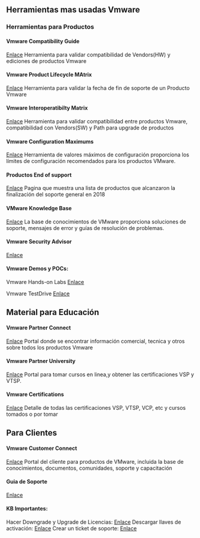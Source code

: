 ## Herramientas mas usadas Vmware

###  Herramientas para Productos
#### Vmware Compatibility Guide 
[Enlace](https://www.vmware.com/resources/compatibility/search.php) 
Herramienta para validar compatibilidad de Vendors(HW) y ediciones de productos Vmware

#### Vmware Product Lifecycle MAtrix
[Enlace](https://lifecycle.vmware.com/#/) 
Herramienta para validar la fecha de fin de soporte de un Producto Vmware

#### Vmware Interoperatibilty Matrix
[Enlace](https://interopmatrix.vmware.com/#/Interoperability) 
Herramienta para validar compatibilidad entre productos Vmware, compatibilidad con Vendors(SW) y Path para upgrade de productos

#### Vmware Configuration Maximums
[Enlace](https://configmax.vmware.com/guest?vmwareproduct=vSphere&release=vSphere%207.0&categories=1-0)
Herramienta de valores máximos de configuración proporciona los límites de configuración recomendados para los productos VMware.

#### Productos End of support
[Enlace](https://www.vmware.com/support/products-reaching-endofsupport.html)
 Pagina que muestra una lista de productos que alcanzaron la finalización del soporte general en 2018
 
#### VMware Knowledge Base
[Enlace](https://https://kb.vmware.com/s/)
La base de conocimientos de VMware proporciona soluciones de soporte, mensajes de error y guías de resolución de problemas.

#### Vmware Security Advisor
[Enlace](https://www.vmware.com/security/advisories.html)

#### Vmware Demos y POCs:
Vmware Hands-on Labs
[Enlace](https://labs.hol.vmware.com/HOL/catalogs/catalog/1936)

Vmware TestDrive
[Enlace](https://portal.vmtestdrive.com/) 


## Material  para Educación 
#### Vmware Partner Connect 
[Enlace](https://vmstarcommunity.force.com/partnerconnect/s/) 
Portal donde se encontrar información comercial, tecnica  y otros sobre todos los productos Vmware

#### Vmware Partner University
[Enlace](https://partneruniversity.vmware.com/oltpublish/site/cms.do?view=pu&ssosign=true) 
Portal para tomar cursos en linea,y obtener las certificaciones VSP y VTSP.

#### Vmware Certifications
[Enlace](https://mylearn.vmware.com/myGettingStarted.cfm?ui=www_cert) 
Detalle de todas las certificaciones VSP, VTSP, VCP, etc y cursos tomados o por tomar


## Para Clientes
#### Vmware Customer Connect
[Enlace](https://customerconnect.vmware.com/)
Portal del cliente para productos de VMware, incluida la base de conocimientos, documentos, comunidades, soporte y capacitación

#### Guia de Soporte
[Enlace](https://www.vmware.com/content/dam/digitalmarketing/vmware/en/pdf/support/tech-support-welcome-guide.pdf)

#### KB Importantes:
Hacer Downgrade y Upgrade de Licencias: [Enlace](https://kb.vmware.com/s/article/81665)
Descargar llaves de activación: [Enlace](https://kb.vmware.com/s/article/2107518)
Crear un ticket de soporte: [Enlace](https://kb.vmware.com/s/article/2006985)
 
